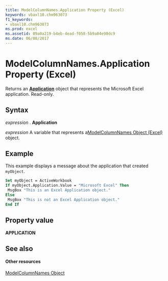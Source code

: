 ```yaml
---
title: ModelColumnNames.Application Property (Excel)
keywords: vbaxl10.chm963073
f1_keywords:
- vbaxl10.chm963073
ms.prod: excel
ms.assetid: 09a0a219-b4eb-4ead-f058-5b9a04e98dc9
ms.date: 06/08/2017
---
```



# ModelColumnNames.Application Property (Excel)

Returns an **[Application](application-object-excel.md)** object that represents the Microsoft Excel application. Read-only.


## Syntax

 _expression_ . **Application**

 _expression_ A variable that represents a[ModelColumnNames Object (Excel)](modelcolumnnames-object-excel.md) object.


## Example

This example displays a message about the application that created  `myObject`.


```vb
Set myObject = ActiveWorkbook 
If myObject.Application.Value = "Microsoft Excel" Then 
 MsgBox "This is an Excel Application object." 
Else 
 MsgBox "This is not an Excel Application object." 
End If
```


## Property value

 **APPLICATION**


## See also


#### Other resources



[ModelColumnNames Object](modelcolumnnames-object-excel.md)

